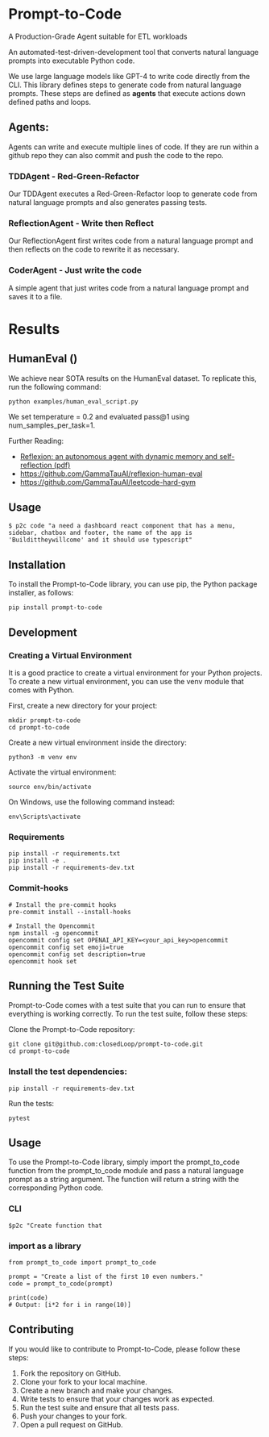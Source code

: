 # Prompt-to-Code
A Production-Grade Agent suitable for ETL workloads

An automated-test-driven-development tool that converts natural language prompts into executable Python code.

We use large language models like GPT-4 to write code directly from the CLI.  This library defines steps
to generate code from natural language prompts.  These steps are defined as **agents** that execute actions down defined paths and loops.

## Agents:
Agents can write and execute multiple lines of code.  If they are run within a github repo they can also commit and push the code to the repo.

### TDDAgent - Red-Green-Refactor
Our TDDAgent executes a Red-Green-Refactor loop to generate code from natural language prompts and also generates passing tests.

### ReflectionAgent - Write then Reflect
Our ReflectionAgent first writes code from a natural language prompt and then reflects on the code to rewrite it as necessary.

### CoderAgent - Just write the code
A simple agent that just writes code from a natural language prompt and saves it to a file.

# Results

## HumanEval ()

We achieve near SOTA results on the HumanEval dataset.  To replicate this, run the following command:

    python examples/human_eval_script.py

We set temperature = 0.2 and evaluated pass@1 using num_samples_per_task=1.



Further Reading:
 * [Reflexion: an autonomous agent with dynamic memory and self-reflection (pdf)](https://arxiv.org/abs/2303.11366)
 * https://github.com/GammaTauAI/reflexion-human-eval
 * https://github.com/GammaTauAI/leetcode-hard-gym

## Usage

    $ p2c code "a need a dashboard react component that has a menu, sidebar, chatbox and footer, the name of the app is 'Buildittheywillcome' and it should use typescript"


## Installation
To install the Prompt-to-Code library, you can use pip, the Python package installer, as follows:


    pip install prompt-to-code

## Development

### Creating a Virtual Environment
It is a good practice to create a virtual environment for your Python projects. To create a new virtual environment, you can use the venv module that comes with Python.

First, create a new directory for your project:

    mkdir prompt-to-code
    cd prompt-to-code

Create a new virtual environment inside the directory:

    python3 -m venv env

Activate the virtual environment:

    source env/bin/activate

On Windows, use the following command instead:

    env\Scripts\activate

### Requirements

    pip install -r requirements.txt
    pip install -e .
    pip install -r requirements-dev.txt


### Commit-hooks

    # Install the pre-commit hooks
    pre-commit install --install-hooks

    # Install the Opencommit
    npm install -g opencommit
    opencommit config set OPENAI_API_KEY=<your_api_key>opencommit     opencommit config set emoji=true
    opencommit config set description=true
    opencommit hook set


## Running the Test Suite
Prompt-to-Code comes with a test suite that you can run to ensure that everything is working correctly. To run the test suite, follow these steps:

Clone the Prompt-to-Code repository:

    git clone git@github.com:closedLoop/prompt-to-code.git
    cd prompt-to-code

### Install the test dependencies:

    pip install -r requirements-dev.txt

Run the tests:

    pytest

## Usage
To use the Prompt-to-Code library, simply import the prompt_to_code function from the prompt_to_code module and pass a natural language prompt as a string argument. The function will return a string with the corresponding Python code.

### CLI

    $p2c "Create function that

### import as a library
    from prompt_to_code import prompt_to_code

    prompt = "Create a list of the first 10 even numbers."
    code = prompt_to_code(prompt)

    print(code)
    # Output: [i*2 for i in range(10)]

## Contributing
If you would like to contribute to Prompt-to-Code, please follow these steps:

1. Fork the repository on GitHub.
1. Clone your fork to your local machine.
1. Create a new branch and make your changes.
1. Write tests to ensure that your changes work as expected.
1. Run the test suite and ensure that all tests pass.
1. Push your changes to your fork.
1. Open a pull request on GitHub.
